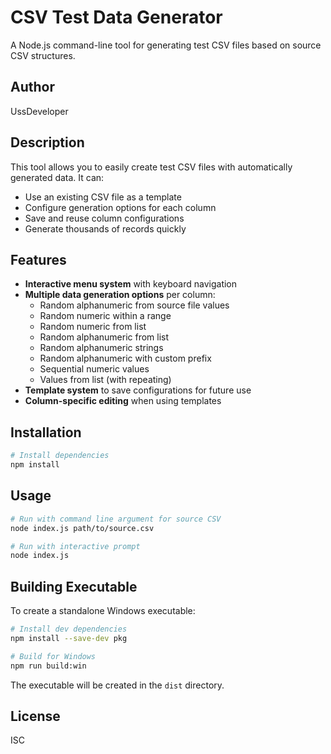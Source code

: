 # CSV Test Data Generator

A Node.js command-line tool for generating test CSV files based on source CSV structures.

## Author

UssDeveloper

## Description

This tool allows you to easily create test CSV files with automatically generated data. It can:

- Use an existing CSV file as a template
- Configure generation options for each column
- Save and reuse column configurations
- Generate thousands of records quickly

## Features

- **Interactive menu system** with keyboard navigation
- **Multiple data generation options** per column:
  - Random alphanumeric from source file values
  - Random numeric within a range
  - Random numeric from list
  - Random alphanumeric from list
  - Random alphanumeric strings
  - Random alphanumeric with custom prefix
  - Sequential numeric values
  - Values from list (with repeating)
- **Template system** to save configurations for future use
- **Column-specific editing** when using templates

## Installation

```bash
# Install dependencies
npm install
```

## Usage

```bash
# Run with command line argument for source CSV
node index.js path/to/source.csv

# Run with interactive prompt
node index.js
```

## Building Executable

To create a standalone Windows executable:

```bash
# Install dev dependencies
npm install --save-dev pkg

# Build for Windows
npm run build:win
```

The executable will be created in the `dist` directory.

## License

ISC
